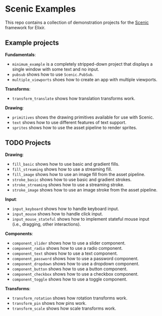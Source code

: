 # Scenic Examples

This repo contains a collection of demonstration projects for the [Scenic](https://github.com/boydm/scenic) framework for Elixir.

## Example projects

**Fundamentals**:
* `minimum_example` is a completely stripped-down project that displays a single window with some text and no input.
* `pubsub` shows how to use `Scenic.PubSub`.
* `multiple_viewports` shoes how to create an app with multiple viewports.

**Transforms**:
* `transform_translate` shows how translation transforms work.

**Drawing**:
* `primitives` shows the drawing primitives available for use with Scenic.
* `text` shows how to use different features of text support.
* `sprites` shows how to use the asset pipeline to render sprites.

## TODO Projects

**Drawing**:

* `fill_basic` shows how to use basic and gradient fills.
* `fill_streaming` shows how to use a streaming fill.
* `fill_image` shows how to use an image fill from the asset pipeline.
* `stroke_basic` shows how to use basic and gradient strokes.
* `stroke_streaming` shows how to use a streaming stroke.
* `stroke_image` shows how to use an image stroke from the asset pipeline.

**Input**:

* `input_keyboard` shows how to handle keyboard input.
* `input_mouse` shows how to handle click input.
* `input_mouse_stateful` shows how to implement stateful mouse input (i.e., dragging, other interactions).

**Components**:

* `component_slider` shows how to use a slider component.
* `component_radio` shows how to use a radio component.
* `component_text` shows how to use a text component.
* `component_password` shows how to use a password component.
* `component_dropdown` shows how to use a dropdown component.
* `component_button` shows how to use a button component.
* `component_checkbox` shows how to use a checkbox component.
* `component_toggle` shows how to use a toggle component.

**Transforms**:

* `transform_rotation` shows how rotation transforms work.
* `transform_pin` shows how pins work.
* `transform_scale` shows how scale transforms work.
